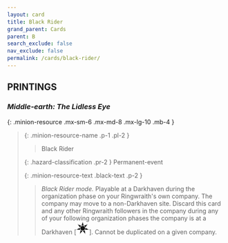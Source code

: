 ```yaml
---
layout: card
title: Black Rider
grand_parent: Cards
parent: B
search_exclude: false
nav_exclude: false
permalink: /cards/black-rider/
---
```


## PRINTINGS


### _Middle-earth: The Lidless Eye_

{: .minion-resource .mx-sm-6 .mx-md-8 .mx-lg-10 .mb-4 }
> {: .minion-resource-name .p-1 .pl-2 }
> > <div class="hazard-mp"></div>
> > <div class="card-name">Black Rider</div>
>
> {: .hazard-classification .pr-2 }
> Permanent-event
>
> {: .minion-resource-text .black-text .p-2 }
> > _Black Rider mode._ Playable at a Darkhaven during the organization phase on your Ringwraith's own company. The company may move to a non-Darkhaven site. Discard this card and any other Ringwraith followers in the company during any of your following organization phases the company is at a Darkhaven \[![](/assets/images/dark-haven.svg)]. Cannot be duplicated on a given company. 
> 
